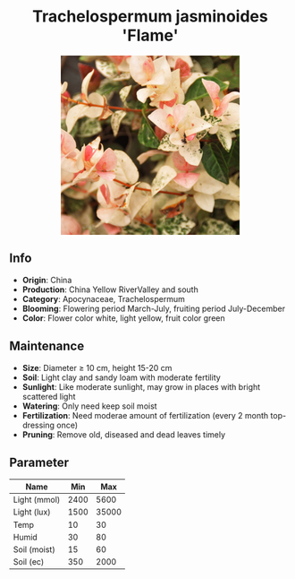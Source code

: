 <h1 align='center'>Trachelospermum jasminoides 'Flame'</h1>
<p align="center">
    <img 
        align='center'
        width='320'
        src="../images/trachelospermum jasminoides flame.png" 
        alt='Trachelospermum jasminoides 'Flame'' />
</p>

## Info

 - **Origin**: China
 - **Production**: China Yellow RiverValley and south
 - **Category**: Apocynaceae, Trachelospermum
 - **Blooming**: Flowering period March-July, fruiting period July-December
 - **Color**: Flower color white, light yellow, fruit color green

## Maintenance

 - **Size**: Diameter ≥ 10 cm, height 15-20 cm
 - **Soil**: Light clay and sandy loam with moderate fertility
 - **Sunlight**: Like moderate sunlight, may grow in places with bright scattered light
 - **Watering**: Only need keep soil moist
 - **Fertilization**: Need moderae amount of fertilization (every 2 month top-dressing once)
 - **Pruning**: Remove old, diseased and dead leaves timely

## Parameter

| Name         | Min  | Max   |
|--------------|------|-------|
| Light (mmol) | 2400 | 5600  |
| Light (lux)  | 1500 | 35000 |
| Temp         | 10    | 30    |
| Humid        | 30   | 80    |
| Soil (moist) | 15   | 60    |
| Soil (ec)    | 350  | 2000  |